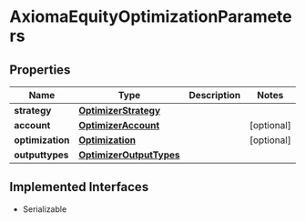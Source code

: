 

# AxiomaEquityOptimizationParameters

## Properties

Name | Type | Description | Notes
------------ | ------------- | ------------- | -------------
**strategy** | [**OptimizerStrategy**](OptimizerStrategy.md) |  | 
**account** | [**OptimizerAccount**](OptimizerAccount.md) |  |  [optional]
**optimization** | [**Optimization**](Optimization.md) |  |  [optional]
**outputtypes** | [**OptimizerOutputTypes**](OptimizerOutputTypes.md) |  | 


## Implemented Interfaces

* Serializable


